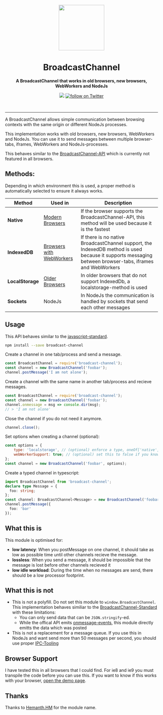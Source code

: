 
<p align="center">
  <a href="https://github.com/pubkey/broadcast-channel">
    <img src="https://assets-cdn.github.com/images/icons/emoji/unicode/1f4e1.png" width="150px" />
  </a>
</p>

<h1 align="center">BroadcastChannel</h1>
<p align="center">
  <strong>A BroadcastChannel that works in old browsers, new browsers, WebWorkers and NodeJs</strong>
</p>

<p align="center">
    <a alt="travis" href="https://travis-ci.org/pubkey/broadcast-channel">
        <img src="https://travis-ci.org/pubkey/broadcast-channel.svg?branch=master" /></a>
    <a href="https://twitter.com/intent/follow?screen_name=pubkeypubkey">
        <img src="https://img.shields.io/twitter/follow/pubkeypubkey.svg?style=social&logo=twitter"
            alt="follow on Twitter"></a>
</p>

<br/>

* * *

A BroadcastChannel allows simple communication between browsing contexts with the same origin or different NodeJs processes.

This implementation works with old browsers, new browsers, WebWorkers and NodeJs. You can use it to send messages between multiple browser-tabs, iframes, WebWorkers and NodeJs-processes.

This behaves similar to the [BroadcastChannel-API](https://developer.mozilla.org/en-US/docs/Web/API/Broadcast_Channel_API) which is currently not featured in all browsers.

## Methods:

Depending in which environment this is used, a proper method is automatically selected to ensure it always works.

| Method           | Used in                                                         | Description                                                                                                                                             |
| ---------------- | --------------------------------------------------------------- | ------------------------------------------------------------------------------------------------------------------------------------------------------- |
| **Native**       | [Modern Browsers](https://caniuse.com/broadcastchannel)         | If the browser supports the BroadcastChannel-API, this method will be used because it is the fastest                                                    |
| **IndexedDB**    | [Browsers with WebWorkers](https://caniuse.com/#feat=indexeddb) | If there is no native BroadcastChannel support, the IndexedDB method is used because it supports messaging between browser-tabs, iframes and WebWorkers |
| **LocalStorage** | [Older Browsers](https://caniuse.com/#feat=namevalue-storage)   | In older browsers that do not support IndexedDb, a localstorage-method is used                                                                          |
| **Sockets**      | NodeJs                                                          | In NodeJs the communication is handled by sockets that send each other messages                                                                         |

## Usage

This API behaves similar to the [javascript-standard](https://developer.mozilla.org/en-US/docs/Web/API/Broadcast_Channel_API).

```bash
npm install --save broadcast-channel
```

Create a channel in one tab/process and send a message.

```js
const BroadcastChannel = require('broadcast-channel');
const channel = new BroadcastChannel('foobar');
channel.postMessage('I am not alone');
```

Create a channel with the same name in another tab/process and recieve messages.

```js
const BroadcastChannel = require('broadcast-channel');
const channel = new BroadcastChannel('foobar');
channel.onmessage = msg => console.dir(msg);
// > 'I am not alone'
```

Close the channel if you do not need it anymore.

```js
channel.close();
```

Set options when creating a channel (optional):

```js
const options = {
    type: 'localstorage', // (optional) enforce a type, oneOf['native', 'idb', 'localstorage', 'node']
    webWorkerSupport: true; // (optional) set this to false if you know that your channel will never be used in a WebWorker (increases performance)
};
const channel = new BroadcastChannel('foobar', options);
```

Create a typed channel in typescript:

```typescript
import BroadcastChannel from 'broadcast-channel';
declare type Message = {
  foo: string;
};
const channel: BroadcastChannel<Message> = new BroadcastChannel('foobar');
channel.postMessage({
  foo: 'bar'
});
```

## What this is

This module is optimised for:

- **low latency**: When you postMessage on one channel, it should take as low as possible time until other channels recieve the message.
- **lossless**: When you send a message, it should be impossible that the message is lost before other channels recieved it
- **low idle workload**: During the time when no messages are send, there should be a low processor footprint.

## What this is not

-   This is not a polyfill. Do not set this module to `window.BroadcastChannel`. This implementation behaves similiar to the [BroadcastChannel-Standard](https://developer.mozilla.org/en-US/docs/Web/API/Broadcast_Channel_API) with these limitations:
    - You can only send data that can be `JSON.stringify`-ed.
    - While the offical API emits [onmessage-events](https://developer.mozilla.org/en-US/docs/Web/API/BroadcastChannel/onmessage), this module directly emitts the data which was posted
-   This is not a replacement for a message queue. If you use this in NodeJs and want send more than 50 messages per second, you should use proper [IPC-Tooling](https://en.wikipedia.org/wiki/Message_queue)


## Browser Support
I have tested this in all browsers that I could find. For ie8 and ie9 you must transpile the code before you can use this. If you want to know if this works with your browser, [open the demo page](https://pubkey.github.io/broadcast-channel/).

## Thanks
Thanks to [Hemanth.HM](https://github.com/hemanth) for the module name.

